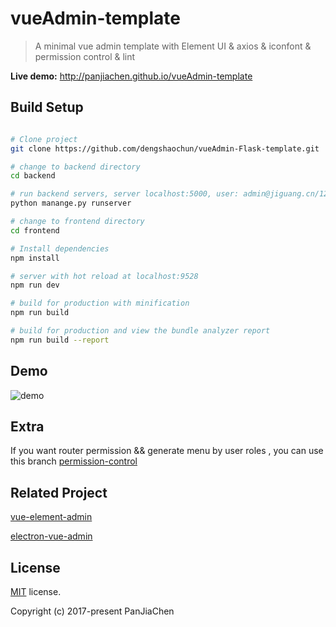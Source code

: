 # vueAdmin-template

> A minimal vue admin template with Element UI & axios & iconfont & permission control & lint

**Live demo:** http://panjiachen.github.io/vueAdmin-template

## Build Setup

``` bash

# Clone project
git clone https://github.com/dengshaochun/vueAdmin-Flask-template.git

# change to backend directory
cd backend

# run backend servers, server localhost:5000, user: admin@jiguang.cn/1234
python manange.py runserver

# change to frontend directory
cd frontend

# Install dependencies
npm install

# server with hot reload at localhost:9528
npm run dev

# build for production with minification
npm run build

# build for production and view the bundle analyzer report
npm run build --report
```

## Demo
![demo](https://github.com/PanJiaChen/PanJiaChen.github.io/blob/master/images/demo.gif)

## Extra
If you want router permission && generate menu by user roles , you can use this branch [permission-control](https://github.com/PanJiaChen/vueAdmin-template/tree/permission-control)

## Related Project
 [vue-element-admin](https://github.com/PanJiaChen/vue-element-admin)

 [electron-vue-admin](https://github.com/PanJiaChen/electron-vue-admin)


## License
[MIT](https://github.com/PanJiaChen/vueAdmin-template/blob/master/LICENSE) license.

Copyright (c) 2017-present PanJiaChen
